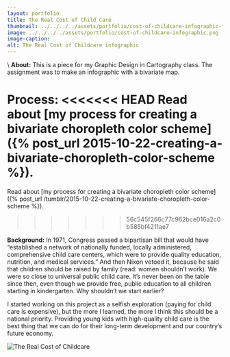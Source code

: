 ```yaml
---
layout: portfolio
title: The Real Cost of Child Care
thumbnail: ../../../../assets/portfolio/cost-of-childcare-infographic-thumbnail.png
image: ../../../../assets/portfolio/cost-of-childcare-infographic.png
image-caption:
alt: The Real Cost of Childcare infographic
---
```

\\
**About:**
This is a piece for my Graphic Design in Cartography class. The assignment was to make an infographic with a bivariate map.

**Process:**
<<<<<<< HEAD
Read about [my process for creating a bivariate choropleth color scheme]({% post_url 2015-10-22-creating-a-bivariate-choropleth-color-scheme %}).
=======
Read about [my process for creating a bivariate choropleth color scheme]({% post_url /tumblr/2015-10-22-creating-a-bivariate-choropleth-color-scheme %}).
>>>>>>> 56c545f266c77c962bce016a2c0b585bf4211ae7

**Background:**
In 1971, Congress passed a bipartisan bill that would have “established a network of nationally funded, locally administered, comprehensive child care centers, which were to provide quality education, nutrition, and medical services.” And then Nixon vetoed it, because he said that children should be raised by family (read: women shouldn’t work). We were so close to universal public child care. It’s never been on the table since then, even though we provide free, public education to all children starting in kindergarten. Why shouldn’t we start earlier?

I started working on this project as a selfish exploration (paying for child care is expensive), but the more I learned, the more I think this should be a national priority. Providing young kids with high-quality child care is the best thing that we can do for their long-term development and our country’s future economy.

![The Real Cost of Childcare]({{page.image}})
